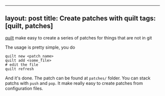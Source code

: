 
---
layout: post
title: Create patches with quilt
tags: [quilt, patches]
---

[quilt](https://linux.die.net/man/1/quilt) make easy to
create a series of patches for things that are not in git

The usage is pretty simple, you do

    quilt new <patch_name>
    quilt add <some_file>
    # edit the file
    quilt refresh

And it's done. The patch can be found at `patches/` folder.
You can stack patchs with `push` and `pop`. It make really
easy to create patches from configuration files.
